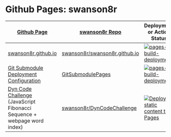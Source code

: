# Github Pages: swanson8r

| [Github Page](https://pages.github.com) | [swanson8r Repo](https://github.com/swanson8r?tab=repositories) | Deployment or Action Status
| --- | --- | --- |
| [swanson8r.github.io](https://swanson8r.github.io) | [swanson8r/swanson8r.github.io](https://github.com/swanson8r/swanson8r.github.io) | [![pages-build-deployment](https://github.com/swanson8r/swanson8r.github.io/actions/workflows/pages/pages-build-deployment/badge.svg)](https://github.com/swanson8r/swanson8r.github.io/actions/workflows/pages/pages-build-deployment)
| [Git Submodule Deployment Configuration](https://www.freecodecamp.org/news/hosting-on-github-pages-with-git-submodules-36815856c3f1/) | [GitSubmodulePages](https://github.com/swanson8r/gitSubmodulePages) | [![pages-build-deployment](https://github.com/swanson8r/gitSubmodulePages/actions/workflows/pages/pages-build-deployment/badge.svg)](https://github.com/swanson8r/gitSubmodulePages/actions/workflows/pages/pages-build-deployment) |
| [Dyn Code Challenge](https://swanson8r.github.io/DynCodeChallenge) (JavaScript Fibonacci Sequence + webpage word index) | [swanson8r/DynCodeChallenge](https://github.com/swanson8r/DynCodeChallenge) | [![Deploy static content to Pages](https://github.com/swanson8r/DynCodeChallenge/actions/workflows/static.yml/badge.svg)](https://github.com/swanson8r/DynCodeChallenge/actions/workflows/static.yml) |
